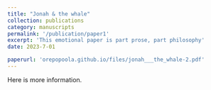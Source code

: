 ```yaml
---
title: "Jonah & the whale"
collection: publications
category: manuscripts
permalink: '/publication/paper1'
excerpt: 'This emotional paper is part prose, part philosophy'
date: 2023-7-01

paperurl: 'orepopoola.github.io/files/jonah___the_whale-2.pdf'
---
```

Here is more information.
